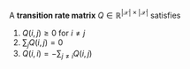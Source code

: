 A **transition rate matrix** $Q \in \mathbb{R}^{ |\mathcal{X}| \times |\mathcal{X}| }$ satisfies

1. $Q(i,j) \geqslant 0$ for $i \neq j$
2. $\sum_j Q(i, j) = 0$
3. $Q(i,i) = -\sum_{j \neq i}Q(i, j)$
